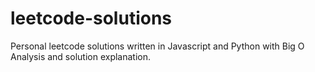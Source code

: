 # leetcode-solutions
Personal leetcode solutions written in Javascript and Python with Big O Analysis and solution explanation.
